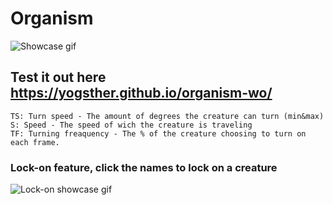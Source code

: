 # Organism

![Showcase gif](showcase.gif)

## Test it out here https://yogsther.github.io/organism-wo/

```
TS: Turn speed - The amount of degrees the creature can turn (min&max)
S: Speed - The speed of wich the creature is traveling
TF: Turning freaquency - The % of the creature choosing to turn on each frame.
```

### Lock-on feature, click the names to lock on a creature

![Lock-on showcase gif](lock-showcase.gif)

